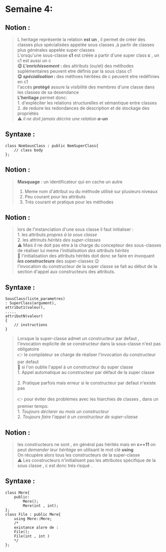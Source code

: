 <h1 id="seamine-4">Semaine 4:</h1>
<h2 id="notion">Notion :</h2>
<blockquote>
<p>L heritage représente la relation <strong> est un </strong> , il permet de créer
des classes plus spécialisées appelée <storng> sous classes </strong> ,à partir
de  classes plus générales appelée <strog> super classes </strong><br>
L'orsqu'une sous-classe  <strong>c1</strong> est créée a partir d'une super
class <strong>c</strong> , un c1 est aussi un c<br>
<strong> 😉 <em>L'enrichissement</em> : </strong> des attributs (ou/et) des méthodes
suplémentaires peuvent etre définis par la sous class c1<br>
<strong> 😉 <em>spécialisation</em>  : </strong>  des méthoes héritées de c peuvent
etre redéfinies en c1<br>
l'accés <strong>protégé</strong> assure la visibilité des membres d'une classe dans les classes
de sa desendance <br>
<strong>L'heritage </strong> permet donc: <br>
1. d'expléciter les relations structurelles et sémantique entre classes<br>
2. de reduire les redondances de description et de stockage des propriétés<br>
⚠️ <em>il ne doit jamais décrire une relation <strong>a-un </strong></em> <br></p>
</blockquote>
<h2 id="syntaxe">Syntaxe :</h2>
<pre><code class="language-cpp">class NomSousClass : public NomSuperClass{
    // class body
};
</code></pre>
<h2 id="notion-1">Notion :</h2>
<blockquote>
<p><strong>Masquage</strong> : un identificateur qui en cache un autre<br></p>
<ol>
<li>Meme nom d'attribut ou du méthode utilisé sur plusieurs niveaux<br></li>
<li>Peu courant pour les attributs</li>
<li>Trés courant et pratique pour les méthodes <br></li>
</ol>
</blockquote>
<h2 id="notion-2">Notion :</h2>
<blockquote>
<p>lors de l'instanciation d'une sous classe il faut initialiser :<br>
1. les attributs <em>propres à la sous classe</em><br>
2. les attrinuts <em>hérités des super-classes</em> <br>
⚠️ Mais  il ne doit pas etre à la charge du concepteur des sous-classes
de réaliser lui meme <em>l'initialisation des attributs hérités</em> <br>
🙌  l'initialisation des attributs hérités doit donc se faire en
invoquant <strong><em>les constructeurs</em></strong> des super-classes 😉<br>
l'invocation du constructeur de la super classe se fait au début de la section
d'appel aux constructeurs des attributs.<br></p>
</blockquote>
<h2 id="syntaxe-1">Syntaxe :</h2>
<pre><code class="language-cpp">SousClass(liste_parametres)
: SuperClass(argument),
attribut1(valeur),
.....
attributN(valeur)
{
    // instructions 
}
</code></pre>
<blockquote>
<p>Lorsque la super-classe admet un constructeur par defaut , l'invocation explicite
de se constructeur dans la sous-classe n'est pas obligatoire<br>
👉 le compilateur se charge de réaliser l'invocation du constructeur
par defaut<br>
💁 si l'on oublie l'appel à un constructeur du super classe<br>
1. Appel automatique au constructeur par défaut de la super classe<br><br />
2. Pratique parfois mais erreur si le constructeur par defaut n'existe pas <br><br>
👉 pour éviter des problémes avec les hiarchies de classes , dans un
premier temps:<br>
1. <em>Toujours déclarer au mois un constructeur</em> <br>
2. <em>Toujours faire l'appel à un constructeur de super-classe</em><br></p>
</blockquote>
<h2 id="notion-3">Notion :</h2>
<blockquote>
<p>les constructeurs ne sont , en général pas  hérités mais en <strong>c++11</strong>
on peut <em>demander leur héritage</em>  en utilisant le mot clé <strong>using</strong>
<br> On récupère alors tous les constructeurs de la super-classe<br>
⚠️ Les constructeurs n'initialisent pas les attributes spécifique de la sous
classe , c est donc trés risqué  .<br></p>
</blockquote>
<h2 id="syntaxe-2">Syntaxe :</h2>
<pre><code class="language-cpp">class Mere{
    public:
        Mere();
        Mere(int , int);
};
class File : public Mere{
    using Mere::Mere;
    /*
    existance alore de :
    File();
    File(int , int )
    */
};
</code></pre>
